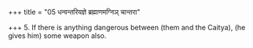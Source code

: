 +++
title = "05 धन्वन्तरियज्ञे ब्रह्माणमग्निञ् चान्तरा"

+++
5. If there is anything dangerous between (them and the Caitya), (he gives him) some weapon also.
